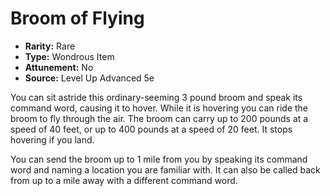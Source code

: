 # Broom of Flying

- **Rarity:** Rare
- **Type:** Wondrous Item
- **Attunement:** No
- **Source:** Level Up Advanced 5e

You can sit astride this ordinary-seeming 3 pound broom and speak its command word, causing it to hover. While it is hovering you can ride the broom to fly through the air. The broom can carry up to 200 pounds at a speed of 40 feet, or up to 400 pounds at a speed of 20 feet. It stops hovering if you land.

You can send the broom up to 1 mile from you by speaking its command word and naming a location you are familiar with. It can also be called back from up to a mile away with a different command word.

